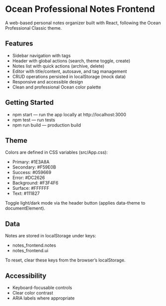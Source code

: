 # Ocean Professional Notes Frontend

A web-based personal notes organizer built with React, following the Ocean Professional Classic theme.

## Features
- Sidebar navigation with tags
- Header with global actions (search, theme toggle, create)
- Notes list with quick actions (archive, delete)
- Editor with title/content, autosave, and tag management
- CRUD operations persisted in localStorage (mock data)
- Responsive and accessible design
- Clean and professional Ocean color palette

## Getting Started
- npm start — run the app locally at http://localhost:3000
- npm test — run tests
- npm run build — production build

## Theme
Colors are defined in CSS variables (src/App.css):
- Primary: #1E3A8A
- Secondary: #F59E0B
- Success: #059669
- Error: #DC2626
- Background: #F3F4F6
- Surface: #FFFFFF
- Text: #111827

Toggle light/dark mode via the header button (applies data-theme to documentElement).

## Data
Notes are stored in localStorage under keys:
- notes_frontend.notes
- notes_frontend.ui

To reset, clear these keys from the browser’s localStorage.

## Accessibility
- Keyboard-focusable controls
- Clear color contrast
- ARIA labels where appropriate
